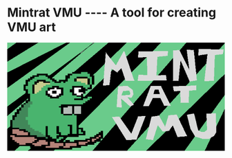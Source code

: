# Mintrat VMU ---- A tool for creating VMU art
![alt text](https://github.com/cypressru/mintrat-vmu/blob/main/mintratvmu.png?raw=true)

